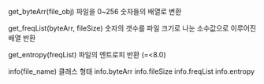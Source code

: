 get_byteArr(file_obj)
파일을 0~256 숫자들의 배열로 변환

get_freqList(byteArr, fileSize)
숫자의 갯수를 파일 크기로 나눈 소수값으로 이루어진 배열 반환

get_entropy(freqList)
파일의 엔트로피 반환 (=<8.0)

info(file_name)
클래스 형태
  info.byteArr
  info.fileSize
  info.freqList
  info.entropy
  
